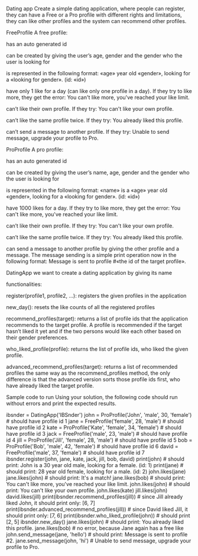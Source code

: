 Dating app
Create a simple dating application, where people can register, they can have a Free or a Pro profile with different rights and limitations, they can like other profiles and the system can recommend other profiles.

FreeProfile
A free profile:

has an auto generated id

can be created by giving the user’s age, gender and the gender who the user is looking for

is represented in the following format: «age» year old «gender», looking for a «looking for gender». (id: «id»)

have only 1 like for a day (can like only one profile in a day). If they try to like more, they get the error: You can't like more, you've reached your like limit.

can’t like their own profile. If they try: You can't like your own profile.

can’t like the same profile twice. If they try: You already liked this profile.

can’t send a message to another profile. If they try: Unable to send message, upgrade your profile to Pro.

ProProfile
A pro profile:

has an auto generated id

can be created by giving the user’s name, age, gender and the gender who the user is looking for

is represented in the following format: «name» is a «age» year old «gender», looking for a «looking for gender». (id: «id»)

have 1000 likes for a day. If they try to like more, they get the error: You can't like more, you've reached your like limit.

can’t like their own profile. If they try: You can't like your own profile.

can’t like the same profile twice. If they try: You already liked this profile.

can send a message to another profile by giving the other profile and a message. The message sending is a simple print operation now in the following format: Message is sent to profile #«the id of the target profile».

DatingApp
we want to create a dating application by giving its name

functionalities:

register(profile1, profile2, ...): registers the given profiles in the application

new_day(): resets the like counts of all the registered profiles

recommend_profiles(target): returns a list of profile ids that the application recommends to the target profile. A profile is recommended if the target hasn’t liked it yet and if the two persons would like each other based on their gender preferences.

who_liked_profile(profile): returns the list of profile ids, who liked the given profile.

advanced_recommend_profiles(target): returns a list of recommended profiles the same way as the recommend_profiles method, the only difference is that the advanced version sorts those profile ids first, who have already liked the target profile.

Sample code to run
Using your solution, the following code should run without errors and print the expected results.

ibsnder = DatingApp('IBSnder')
john = ProProfile('John', 'male', 30, 'female') # should have profile id 1
jane = FreeProfile('female', 28, 'male') # should have profile id 2
kate = ProProfile('Kate', 'female', 34, 'female') # should have profile id 3
jack = FreeProfile('male', 23, 'male') # should have profile id 4
jill = ProProfile('Jill', 'female', 28, 'male') # should have profile id 5
bob = ProProfile('Bob', 'male', 42, 'female') # should have profile id 6
david = FreeProfile('male', 37, 'female') # should have profile id 7
ibsnder.register(john, jane, kate, jack, jill, bob, david)
print(john) # should print: John is a 30 year old male, looking for a female. (id: 1)
print(jane) # should print: 28 year old female, looking for a male. (id: 2)
john.likes(jane)
jane.likes(john) # should print: It's a match!
jane.likes(bob) # should print: You can't like more, you've reached your like limit.
john.likes(john) # should print: You can't like your own profile.
john.likes(kate)
jill.likes(john)
david.likes(jill)
print(ibsnder.recommend_profiles(jill)) # since Jill already liked John, it should print only: [6, 7]
print(ibsnder.advanced_recommend_profiles(jill)) # since David liked Jill, it should print only: [7, 6]
print(ibsnder.who_liked_profile(john)) # should print [2, 5]
ibsnder.new_day()
jane.likes(john) # should print: You already liked this profile.
jane.likes(bob) # no error, because Jane again has a free like
john.send_message(jane, 'hello') # should print: Message is sent to profile #2.
jane.send_message(john, 'hi') # Unable to send message, upgrade your profile to Pro.

